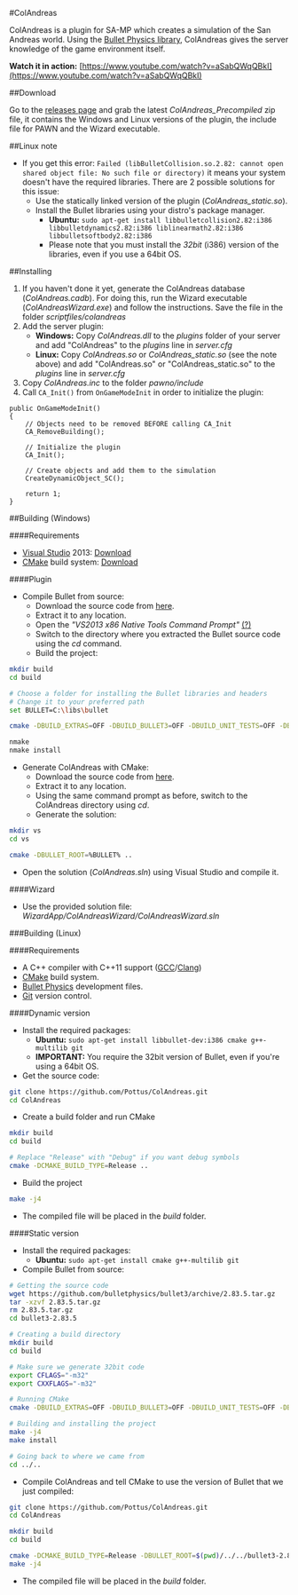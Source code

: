 #ColAndreas

ColAndreas is a plugin for SA-MP which creates a simulation of the San Andreas world. Using the [Bullet Physics library](http://bulletphysics.org/), ColAndreas
gives the server knowledge of the game environment itself.

**Watch it in action:** [https://www.youtube.com/watch?v=aSabQWqQBkI](https://www.youtube.com/watch?v=aSabQWqQBkI)

##Download

Go to the [releases page](https://github.com/Pottus/ColAndreas/releases) and grab the latest *ColAndreas_Precompiled* zip file, it contains the Windows and Linux versions of the plugin, the include file for PAWN and the Wizard executable.

##Linux note

* If you get this error: `Failed (libBulletCollision.so.2.82: cannot open shared object file: No such file or directory)` it means your system doesn't have the required libraries. There are 2 possible solutions for this issue:
	* Use the statically linked version of the plugin (*ColAndreas_static.so*).
	* Install the Bullet libraries using your distro's package manager.
		* **Ubuntu:** `sudo apt-get install libbulletcollision2.82:i386 libbulletdynamics2.82:i386 liblinearmath2.82:i386 libbulletsoftbody2.82:i386`
		* Please note that you must install the *32bit* (i386) version of the libraries, even if you use a 64bit OS.

##Installing

1. If you haven't done it yet, generate the ColAndreas database (*ColAndreas.cadb*). For doing this, run the Wizard executable (*ColAndreasWizard.exe*) and follow the instructions. Save the file in the folder *scriptfiles/colandreas*
2. Add the server plugin:
	* **Windows:** Copy *ColAndreas.dll* to the *plugins* folder of your server and add "ColAndreas" to the *plugins* line in *server.cfg*
	* **Linux:** Copy *ColAndreas.so* or *ColAndreas_static.so* (see the note above) and add "ColAndreas.so" or "ColAndreas_static.so" to the *plugins* line in *server.cfg*
3. Copy *ColAndreas.inc* to the folder *pawno/include*
4. Call `CA_Init()` from `OnGameModeInit` in order to initialize the plugin:
```pawn
public OnGameModeInit()
{
	// Objects need to be removed BEFORE calling CA_Init
	CA_RemoveBuilding();

	// Initialize the plugin
	CA_Init();

	// Create objects and add them to the simulation
	CreateDynamicObject_SC();

	return 1;
}
```

##Building (Windows)

####Requirements
* [Visual Studio](https://www.visualstudio.com/) 2013: [Download](https://go.microsoft.com/fwlink/?LinkId=532495&type=WEB&clcid=0x409)
* [CMake](http://www.cmake.org/) build system: [Download](http://www.cmake.org/files/v3.3/cmake-3.3.0-win32-x86.exe)

####Plugin
* Compile Bullet from source:
	* Download the source code from [here](https://github.com/bulletphysics/bullet3/archive/2.83.5.tar.gz).
	* Extract it to any location.
	* Open the *"VS2013 x86 Native Tools Command Prompt"* [(?)](https://msdn.microsoft.com/en-us/library/ms229859(v=vs.110).aspx)
	* Switch to the directory where you extracted the Bullet source code using the *cd* command.
	* Build the project:
```bash
mkdir build
cd build

# Choose a folder for installing the Bullet libraries and headers
# Change it to your preferred path
set BULLET=C:\libs\bullet

cmake -DBUILD_EXTRAS=OFF -DBUILD_BULLET3=OFF -DBUILD_UNIT_TESTS=OFF -DBUILD_BULLET2_DEMOS=OFF -DBUILD_CPU_DEMOS=OFF -DINSTALL_LIBS=ON -DCMAKE_INSTALL_PREFIX=%BULLET% -DCMAKE_BUILD_TYPE=Release -G "NMake Makefiles" ..

nmake
nmake install
```
* Generate ColAndreas with CMake:
	* Download the source code from [here](https://github.com/Pottus/ColAndreas/archive/master.zip).
	* Extract it to any location.
	* Using the same command prompt as before, switch to the ColAndreas directory using *cd*.
	* Generate the solution:
```bash
mkdir vs
cd vs

cmake -DBULLET_ROOT=%BULLET% ..
```
* Open the solution (*ColAndreas.sln*) using Visual Studio and compile it.

####Wizard
* Use the provided solution file: *WizardApp/ColAndreasWizard/ColAndreasWizard.sln*

###Building (Linux)

####Requirements
* A C++ compiler with C++11 support ([GCC](https://gcc.gnu.org/)/[Clang](https://clang.llvm.org/))
* [CMake](http://www.cmake.org/) build system.
* [Bullet Physics](http://bulletphysics.org/) development files.
* [Git](https://git-scm.com/) version control.

####Dynamic version
* Install the required packages:
	* **Ubuntu:** `sudo apt-get install libbullet-dev:i386 cmake g++-multilib git`
	* **IMPORTANT:** You require the 32bit version of Bullet, even if you're using a 64bit OS.
* Get the source code:
```bash
git clone https://github.com/Pottus/ColAndreas.git
cd ColAndreas
```
* Create a build folder and run CMake
```bash
mkdir build
cd build

# Replace "Release" with "Debug" if you want debug symbols
cmake -DCMAKE_BUILD_TYPE=Release ..
```
* Build the project
```bash
make -j4
```
* The compiled file will be placed in the *build* folder.

####Static version
* Install the required packages:
	* **Ubuntu:** `sudo apt-get install cmake g++-multilib git`
* Compile Bullet from source:
```bash
# Getting the source code
wget https://github.com/bulletphysics/bullet3/archive/2.83.5.tar.gz
tar -xzvf 2.83.5.tar.gz
rm 2.83.5.tar.gz
cd bullet3-2.83.5

# Creating a build directory
mkdir build
cd build

# Make sure we generate 32bit code
export CFLAGS="-m32"
export CXXFLAGS="-m32"

# Running CMake
cmake -DBUILD_EXTRAS=OFF -DBUILD_BULLET3=OFF -DBUILD_UNIT_TESTS=OFF -DBUILD_BULLET2_DEMOS=OFF -DBUILD_CPU_DEMOS=OFF -DCMAKE_INSTALL_PREFIX=../output  ..

# Building and installing the project
make -j4
make install

# Going back to where we came from
cd ../..
```
* Compile ColAndreas and tell CMake to use the version of Bullet that we just compiled:
```bash
git clone https://github.com/Pottus/ColAndreas.git
cd ColAndreas

mkdir build
cd build

cmake -DCMAKE_BUILD_TYPE=Release -DBULLET_ROOT=$(pwd)/../../bullet3-2.83.5/output ..
make -j4
```
* The compiled file will be placed in the *build* folder.
